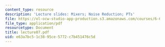 ```yaml
---
content_type: resource
description: 'Lecture slides: Mixers; Noise Reduction; PTs'
file: https://ol-ocw-studio-app-production.s3.amazonaws.com/courses/6-661-receivers-antennas-and-signals-spring-2003/e63a7bc51c3895ce5772c7b451476c5d_lecture07.pdf
file_type: application/pdf
resourcetype: Document
title: lecture07.pdf
uid: e63a7bc5-1c38-95ce-5772-c7b451476c5d
---
```

